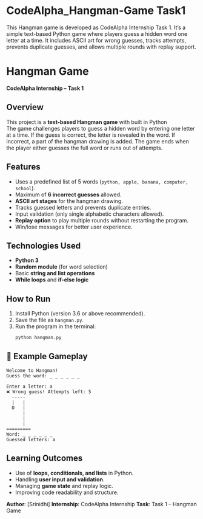 # CodeAlpha_Hangman-Game Task1
This Hangman game is developed as CodeAlpha Internship Task 1. It’s a simple text-based Python game where players guess a hidden word one letter at a time. It includes ASCII art for wrong guesses, tracks attempts, prevents duplicate guesses, and allows multiple rounds with replay support.

# Hangman Game   
**CodeAlpha Internship – Task 1**

##  Overview
This project is a **text-based Hangman game**  with built in Python   
The game challenges players to guess a hidden word by entering one letter at a time. If the guess is correct, the letter is revealed in the word. If incorrect, a part of the hangman drawing is added. The game ends when the player either guesses the full word or runs out of attempts.

##  Features
- Uses a predefined list of 5 words (`python, apple, banana, computer, school`).
- Maximum of **6 incorrect guesses** allowed.
- **ASCII art stages** for the hangman drawing.
- Tracks guessed letters and prevents duplicate entries.
- Input validation (only single alphabetic characters allowed).
- **Replay option** to play multiple rounds without restarting the program.
- Win/lose messages for better user experience.

##  Technologies Used
- **Python 3**
- **Random module** (for word selection)
- Basic **string and list operations**
- **While loops** and **if-else logic**

##  How to Run
1. Install Python (version 3.6 or above recommended).
2. Save the file as `hangman.py`.
3. Run the program in the terminal:
   ```bash
   python hangman.py
   
## 📖 Example Gameplay
```
Welcome to Hangman!
Guess the word: _ _ _ _ _ _

Enter a letter: a
❌ Wrong guess! Attempts left: 5
  -----
  |   |
  O   |
      |
      |
      |
=========
Word: _ _ _ _ _ _
Guessed letters: a

```
##  Learning Outcomes

* Use of **loops, conditionals, and lists** in Python.
* Handling **user input and validation**.
* Managing **game state** and replay logic.
* Improving code readability and structure.

 **Author**: \[Srinidhi]
 **Internship**: CodeAlpha Internship
 **Task**: Task 1 – Hangman Game


